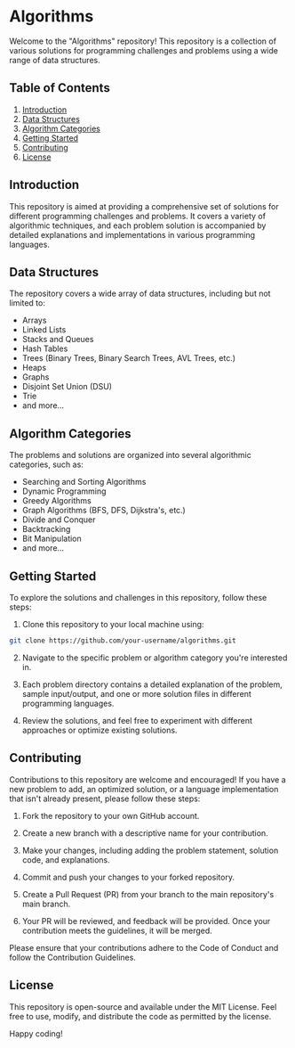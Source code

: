 # Algorithms

Welcome to the "Algorithms" repository! This repository is a collection of various solutions for programming challenges and problems using a wide range of data structures.

## Table of Contents

1. [Introduction](#introduction)
2. [Data Structures](#data-structures)
3. [Algorithm Categories](#algorithm-categories)
4. [Getting Started](#getting-started)
5. [Contributing](#contributing)
6. [License](#license)

## Introduction

This repository is aimed at providing a comprehensive set of solutions for different programming challenges and problems. It covers a variety of algorithmic techniques, and each problem solution is accompanied by detailed explanations and implementations in various programming languages.

## Data Structures

The repository covers a wide array of data structures, including but not limited to:

- Arrays
- Linked Lists
- Stacks and Queues
- Hash Tables
- Trees (Binary Trees, Binary Search Trees, AVL Trees, etc.)
- Heaps
- Graphs
- Disjoint Set Union (DSU)
- Trie
- and more...

## Algorithm Categories

The problems and solutions are organized into several algorithmic categories, such as:

- Searching and Sorting Algorithms
- Dynamic Programming
- Greedy Algorithms
- Graph Algorithms (BFS, DFS, Dijkstra's, etc.)
- Divide and Conquer
- Backtracking
- Bit Manipulation
- and more...

## Getting Started

To explore the solutions and challenges in this repository, follow these steps:

1. Clone this repository to your local machine using:

```bash
git clone https://github.com/your-username/algorithms.git
```

2. Navigate to the specific problem or algorithm category you're interested in.

3. Each problem directory contains a detailed explanation of the problem, sample input/output, and one or more solution files in different programming languages.

4. Review the solutions, and feel free to experiment with different approaches or optimize existing solutions.

## Contributing

Contributions to this repository are welcome and encouraged! If you have a new problem to add, an optimized solution, or a language implementation that isn't already present, please follow these steps:

1. Fork the repository to your own GitHub account.

2. Create a new branch with a descriptive name for your contribution.

3. Make your changes, including adding the problem statement, solution code, and explanations.

4. Commit and push your changes to your forked repository.

5. Create a Pull Request (PR) from your branch to the main repository's main branch.

6. Your PR will be reviewed, and feedback will be provided. Once your contribution meets the guidelines, it will be merged.

Please ensure that your contributions adhere to the Code of Conduct and follow the Contribution Guidelines.

## License

This repository is open-source and available under the MIT License. Feel free to use, modify, and distribute the code as permitted by the license.

Happy coding!
